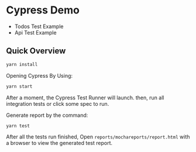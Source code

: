 # Cypress Demo

- Todos Test Example
- Api Test Example

## Quick Overview

```sh
yarn install
```

Opening Cypress By Using:

```sh
yarn start
```

After a moment, the Cypress Test Runner will launch. then, run all integration tests or click some spec to run.

Generate report by the command:

```sh
yarn test
```

After all the tests run finished, Open `reports/mochareports/report.html` with a browser to view the generated test report.
